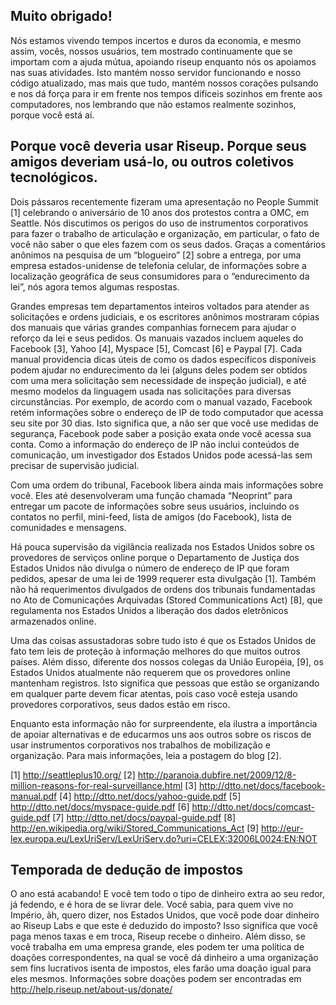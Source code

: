 ## Muito obrigado!

Nós estamos vivendo tempos incertos e duros da economia, e mesmo assim,
vocês, nossos usuários, tem mostrado continuamente que se importam com a
ajuda mútua, apoiando riseup enquanto nós os apoiamos nas suas
atividades. Isto mantém nosso servidor funcionando e nosso código
atualizado, mas mais que tudo, mantém nossos corações pulsando e nos dá
força para ir em frente nos tempos difíceis sozinhos em frente aos
computadores, nos lembrando que não estamos realmente sozinhos, porque
você está aí.


## Porque você deveria usar Riseup. Porque seus amigos deveriam usá-lo, ou outros coletivos tecnológicos.

Dois pássaros recentemente fizeram uma apresentação no People Summit [1]
celebrando o aniversário de 10 anos dos protestos contra a OMC, em
Seattle. Nós discutimos os perigos do uso de instrumentos corporativos
para fazer o trabalho de articulação e organização, em particular, o
fato de você não saber o que eles fazem com os seus dados. Graças a
comentários anônimos na pesquisa de um “blogueiro” [2] sobre a entrega,
por uma empresa estados-unidense de telefonia celular, de informações
sobre a localização geográfica de seus consumidores para o
“endurecimento da lei”, nós agora temos algumas respostas.

Grandes empresas tem departamentos inteiros voltados para atender as
solicitações e ordens judiciais, e os escritores anônimos mostraram
cópias dos manuais que várias grandes companhias fornecem para ajudar o
reforço da lei e seus pedidos. Os manuais vazados incluem aqueles do
Facebook [3], Yahoo [4], Myspace [5], Comcast [6] e Paypal [7]. Cada
manual providencia dicas úteis de como os dados específicos disponíveis
podem ajudar no endurecimento da lei (alguns deles podem ser obtidos com
uma mera solicitação sem necessidade de inspeção judicial), e até mesmo
modelos da linguagem usada nas solicitações para diversas
circunstâncias. Por exemplo, de acordo com o manual vazado, Facebook
retém informações sobre o endereço de IP de todo computador que acessa
seu site por 30 dias. Isto significa que, a não ser que você use medidas
de segurança, Facebook pode saber a posição exata onde você acessa sua
conta. Como a informação do endereço de IP não inclui conteúdos de
comunicação, um investigador dos Estados Unidos pode acessá-las sem
precisar de supervisão judicial.

Com uma ordem do tribunal, Facebook libera ainda mais informações sobre
você. Eles até desenvolveram uma função chamada “Neoprint” para entregar
um pacote de informações sobre seus usuários, incluindo os contatos no
perfil, mini-feed, lista de amigos (do Facebook), lista de comunidades e
mensagens.

Há pouca supervisão da vigilância realizada nos Estados Unidos sobre os
provedores de serviços online porque o Departamento de Justiça dos
Estados Unidos não divulga o número de endereço de IP que foram pedidos,
apesar de uma lei de 1999 requerer esta divulgação [1]. Também não há
requerimentos divulgados de ordens dos tribunais fundamentadas no Ato de
Comunicações Arquivadas (Stored Communications Act) [8], que regulamenta
nos Estados Unidos a liberação dos dados eletrônicos armazenados online.

Uma das coisas assustadoras sobre tudo isto é que os Estados Unidos de
fato tem leis de proteção à informação melhores do que muitos outros
países. Além disso, diferente dos nossos colegas da União Européia, [9],
os Estados Unidos atualmente não requerem que os provedores online
mantenham registros. Isto significa que pessoas que estão se organizando
em qualquer parte devem ficar atentas, pois caso você esteja usando
provedores corporativos, seus dados estão em risco.

Enquanto esta informação não for surpreendente, ela ilustra a
importância de apoiar alternativas e de educarmos uns aos outros sobre
os riscos de usar instrumentos corporativos nos trabalhos de mobilização
e organização. Para mais informações, leia a postagem do blog [2].     

[1] http://seattleplus10.org/
[2]
http://paranoia.dubfire.net/2009/12/8-million-reasons-for-real-surveillance.html
[3] http://dtto.net/docs/facebook-manual.pdf
[4] http://dtto.net/docs/yahoo-guide.pdf
[5] http://dtto.net/docs/myspace-guide.pdf
[6] http://dtto.net/docs/comcast-guide.pdf
[7] http://dtto.net/docs/paypal-guide.pdf
[8] http://en.wikipedia.org/wiki/Stored_Communications_Act
[9]
http://eur-lex.europa.eu/LexUriServ/LexUriServ.do?uri=CELEX:32006L0024:EN:NOT


## Temporada de dedução de impostos

O ano está acabando! E você tem todo o tipo de dinheiro extra ao seu
redor, já fedendo, e é hora de se livrar dele. Você sabia, para quem
vive no Império, ãh, quero dizer, nos Estados Unidos, que você pode doar
dinheiro ao Riseup Labs e que este é deduzido do imposto? Isso significa
que você paga menos taxas e em troca, Riseup recebe o dinheiro. Além
disso, se você trabalha em uma empresa grande, eles podem ter uma
política de doações correspondentes, na qual se você dá dinheiro a uma
organização sem fins lucrativos isenta de impostos, eles farão uma
doação igual para eles mesmos. Informações sobre doações podem ser
encontradas em http://help.riseup.net/about-us/donate/
